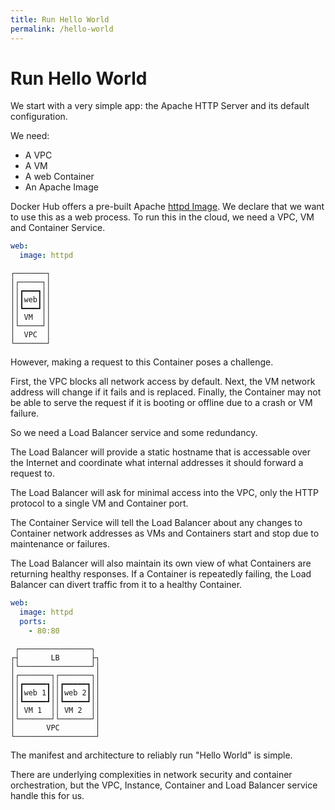 ```yaml
---
title: Run Hello World
permalink: /hello-world
---
```


# Run Hello World

We start with a very simple app: the Apache HTTP Server and its default configuration.

We need:

* A VPC
* A VM
* A web Container
* An Apache Image

Docker Hub offers a pre-built Apache [httpd Image](https://hub.docker.com/_/httpd/). We declare that we want to use this as a web process. To run this in the cloud, we need a VPC, VM and Container Service.

```yaml
web:
  image: httpd
```

```ascii
┌───────┐
│┌─────┐│
││┏━━━┓││
││┃web┃││
││┗━━━┛││
││ VM  ││
│└─────┘│
│  VPC  │
└───────┘
```

However, making a request to this Container poses a challenge.

First, the VPC blocks all network access by default. Next, the VM network address will change if it fails and is replaced. Finally, the Container may not be able to serve the request if it is booting or offline due to a crash or VM failure.

So we need a Load Balancer service and some redundancy.

The Load Balancer will provide a static hostname that is accessable over the Internet and coordinate what internal addresses it should forward a request to.

The Load Balancer will ask for minimal access into the VPC, only the HTTP protocol to a single VM and Container port.

The Container Service will tell the Load Balancer about any changes to Container network addresses as VMs and Containers start and stop due to maintenance or failures.

The Load Balancer will also maintain its own view of what Containers are returning healthy responses. If a Container is repeatedly failing, the Load Balancer can divert traffic from it to a healthy Container.


```yaml
web:
  image: httpd
  ports:
    - 80:80
```

```ascii
 ┌────────────────┐ 
┌┤       LB       ├┐
│└────────────────┘│
│┌───────┐┌───────┐│
││┏━━━━━┓││┏━━━━━┓││
││┃web 1┃││┃web 2┃││
││┗━━━━━┛││┗━━━━━┛││
││ VM 1  ││ VM 2  ││
│└───────┘└───────┘│
│       VPC        │
└──────────────────┘
```

The manifest and architecture to reliably run "Hello World" is simple.

There are underlying complexities in network security and container orchestration, but the VPC, Instance, Container and Load Balancer service handle this for us.